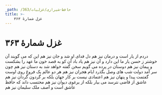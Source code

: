```yaml
---
_path: /حافظ-شیرازی/غزلیات/363
title: >-
    غزل شمارهٔ ۳۶۳
---
```

# غزل شمارهٔ ۳۶۳

دردم از یار است و درمان نیز هم
دل فدای او شد و جان نیز هم
این که می گویند آن خوشتر ز حسن
یار ما این دارد و آن نیز هم
یاد باد آن کو به قصد خون ما
عهد را بشکست و پیمان نیز هم
دوستان در پرده می گویم سخن
گفته خواهد شد به دستان نیز هم
چون سر آمد دولت شب های وصل
بگذرد ایام هجران نیز هم
هر دو عالم یک فروغ روی اوست
گفتمت پیدا و پنهان نیز هم
اعتمادی نیست بر کار جهان
بلکه بر گردون گردان نیز هم
عاشق از قاضی نترسد می بیار
بلکه از یرغوی دیوان نیز هم
محتسب داند که حافظ عاشق است
و آصف ملک سلیمان نیز هم

